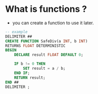 # What is functions ?
- you can create a function to use it later.
``` SQL
-- example
DELIMITER ##
CREATE FUNCTION SafeDiv(a INT, b INT)
RETURNS FLOAT DETERMINISTIC
BEGIN
    DECLARE result FLOAT DEFAULT 0;

    IF b != 0 THEN
        SET result = a / b;
    END IF;
    RETURN result;
END ##
DELIMITER ;
```